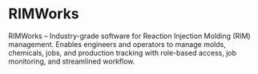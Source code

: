 # RIMWorks
RIMWorks – Industry-grade software for Reaction Injection Molding (RIM) management. Enables engineers and operators to manage molds, chemicals, jobs, and production tracking with role-based access, job monitoring, and streamlined workflow.
